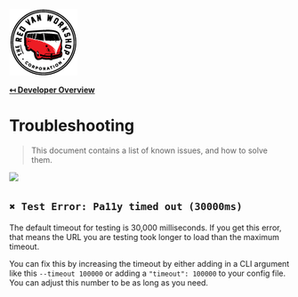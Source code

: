 ![Logo](img/logo.png "Logo")

**[↤ Developer Overview](../README.md)**

Troubleshooting
===

> This document contains a list of known issues, and how to solve them.

<img src="https://octodex.github.com/images/dinotocat.png" width="400" />

`✖ Test Error: Pa11y timed out (30000ms)`
---

The default timeout for testing is 30,000 milliseconds.  If you get this error, that means the URL you are testing took longer to load than the maximum timeout.

You can fix this by increasing the timeout by either adding in a CLI argument like this `--timeout 100000` or adding a `"timeout": 100000` to your config file.  You can adjust this number to be as long as you need.